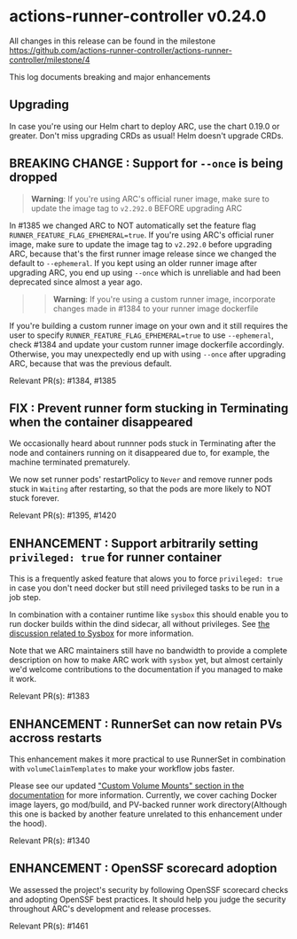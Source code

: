 # actions-runner-controller v0.24.0

All changes in this release can be found in the milestone https://github.com/actions-runner-controller/actions-runner-controller/milestone/4

This log documents breaking and major enhancements

## Upgrading

In case you're using our Helm chart to deploy ARC, use the chart 0.19.0 or greater. Don't miss upgrading CRDs as usual! Helm doesn't upgrade CRDs.

## BREAKING CHANGE : Support for `--once` is being dropped

> **Warning**: If you're using ARC's official runer image, make sure to update the image tag to `v2.292.0` BEFORE upgrading ARC

In #1385 we changed ARC to NOT automatically set the feature flag `RUNNER_FEATURE_FLAG_EPHEMERAL=true`. If you're using ARC's official runer image, make sure to update the image tag to `v2.292.0` before upgrading ARC, because that's the first runner image release since we changed the default to `--ephemeral`. If you kept using an older runner image after upgrading ARC, you end up using `--once` which is unreliable and had been deprecated since almost a year ago.

>> **Warning**: If you're using a custom runner image, incorporate changes made in #1384 to your runner image dockerfile

If you're building a custom runner image on your own and it still requires the user to specify `RUNNER_FEATURE_FLAG_EPHEMERAL=true` to use `--ephemeral`, check #1384 and update your custom runner image dockerfile accordingly. Otherwise, you may unexpectedly end up with using `--once` after upgrading ARC, because that was the previous default.

Relevant PR(s): #1384, #1385

## FIX : Prevent runner form stucking in Terminating when the container disappeared

We occasionally heard about runnner pods stuck in Terminating after the node and containers running on it disappeared due to, for example, the machine terminated prematurely.

We now set runner pods' restartPolicy to `Never` and remove runner pods stuck in `Waiting` after restarting, so that the pods are more likely to NOT stuck forever.

Relevant PR(s): #1395, #1420

## ENHANCEMENT : Support arbitrarily setting `privileged: true` for runner container

This is a frequently asked feature that alows you to force `privileged: true` in case you don't need docker but still need privileged tasks to be run in a job step.

In combination with a container runtime like `sysbox` this should enable you to run docker builds within the dind sidecar, all without privileges. See [the discussion related to Sysbox](https://github.com/actions-runner-controller/actions-runner-controller/discussions/977) for more information.

Note that we ARC maintainers still have no bandwidth to provide a complete description on how to make ARC work with `sysbox` yet, but almost certainly we'd welcome contributions to the documentation if you managed to make it work.

Relevant PR(s): #1383

## ENHANCEMENT : RunnerSet can now retain PVs accross restarts

This enhancement makes it more practical to use RunnerSet in combination with `volumeClaimTemplates` to make your workflow jobs faster.

Please see our updated ["Custom Volume Mounts" section in the documentation](https://github.com/actions-runner-controller/actions-runner-controller#custom-volume-mounts) for more information. Currently, we cover caching Docker image layers, go mod/build, and PV-backed runner work directory(Although this one is backed by another feature unrelated to this enhancement under the hood).

Relevant PR(s): #1340

## ENHANCEMENT : OpenSSF scorecard adoption

We assessed the project's security by following OpenSSF scorecard checks and adopting OpenSSF best practices.
It should help you judge the security throughout ARC's development and release processes.

Relevant PR(s): #1461
